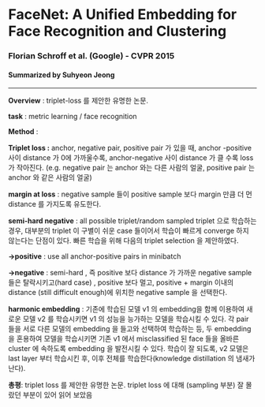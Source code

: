 # FaceNet: A Unified Embedding for Face Recognition and Clustering
###  Florian Schroff et al. (Google) -  CVPR 2015
#### Summarized by Suhyeon Jeong
---

**Overview** : triplet-loss 를 제안한 유명한 논문.


**task** : metric learning / face recognition



**Method** : 

**Triplet loss :** anchor, negative pair, positive pair 가 있을 때, anchor -positive 사이 distance 가 0에 가까울수록, anchor-negative 사이 distance 가 클 수록 loss 가 작아진다. (e.g. negative pair 는 anchor 와는 다른 사람의 얼굴, positive pair 는 anchor 와 같은 사람의 얼굴)


	
**margin at loss** : negative sample 들이 positive sample 보다 margin 만큼 더 먼 distance 를 가지도록 유도한다. 
	
**semi-hard negative** : all possible triplet/random sampled triplet 으로 학습하는 경우, 대부분의 triplet 이 구별이 쉬운 case 들이어서 학습이 빠르게 converge 하지 않는다는 단점이 있다. 빠른 학습을 위해 다음의 triplet selection 을 제안하였다.
	

		
**->positive** : use all anchor-positive pairs in minibatch
		
**->negative** : semi-hard , 즉 positive 보다 distance 가 가까운 negative sample 들은 탈락시키고(hard case) , positive 보다 멀고, positive + margin 이내의 distance (still difficult enough)에 위치한 negative sample 을 선택한다. 
	
	


 

**harmonic embedding** : 기존에 학습된 모델 v1 의 embedding을 함께 이용하여 새로운 모델 v2 를 학습시키면 v1 의 성능을 능가하는 모델을 학습시킬 수 있다. 각 pair 들을 서로 다른 모델의 embedding 을 들고와 선택하여 학습하는 등, 두 embedding 을 혼용하여 모델을 학습시키면 기존 v1 에서 misclassified 된 face 들을 올바른 cluster 에 속하도록 embedding 을 발전시킬 수 있다. 학습이 잘 되도록, v2 모델은 last layer 부터 학습시킨 후, 이후 전체를 학습한다(knowledge distillation 의 냄새가 난다).

 

**총평**: triplet loss 를 제안한 유명한 논문. triplet loss 에 대해 (sampling 부분) 잘 몰랐던 부분이 있어 읽어 보았음

